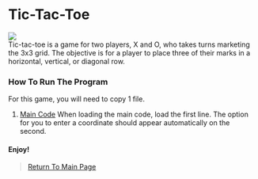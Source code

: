# Tic-Tac-Toe
<img src="https://vignette.wikia.nocookie.net/board-games-galore/images/4/47/Tictactoe-winning-vector-639732.jpg/revision/latest/top-crop/width/360/height/450?cb=20160711013756">
<br>Tic-tac-toe is a game for two players, X and O, who takes turns marketing the 3x3 grid. The objective is for a player to place three of their marks in a horizontal, vertical, or diagonal row.<br>

### How To Run The Program
For this game, you will need to copy 1 file.<br>
   1. <a href="https://github.com/Theresiap/Personal-Project/blob/master/TicTacToe/TicTacToe.md">Main Code</a>
When loading the main code, load the first line. The option for you to enter a coordinate should appear automatically on the second.
#### Enjoy!
>  <a href="https://theresiap.github.io/Personal-Project/">Return To Main Page</a>
